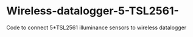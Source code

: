# Wireless-datalogger-5-TSL2561-
Code to connect 5*TSL2561 illuminance sensors to wireless datalogger
